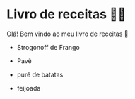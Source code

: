 # Livro de receitas :man_cook:

Olá! Bem vindo ao meu livro de receitas :chicken:

- Strogonoff de Frango

- Pavê

- purê de batatas

- feijoada

  